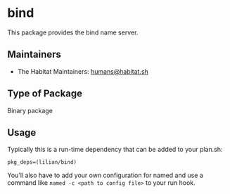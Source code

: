 # bind

This package provides the bind name server.

## Maintainers

* The Habitat Maintainers: <humans@habitat.sh>

## Type of Package

Binary package

## Usage

Typically this is a run-time dependency that can be added to your
plan.sh:

    pkg_deps=(lilian/bind)

You'll also have to add your own configuration for named and use a command like `named -c <path to config file>` to your run hook.
